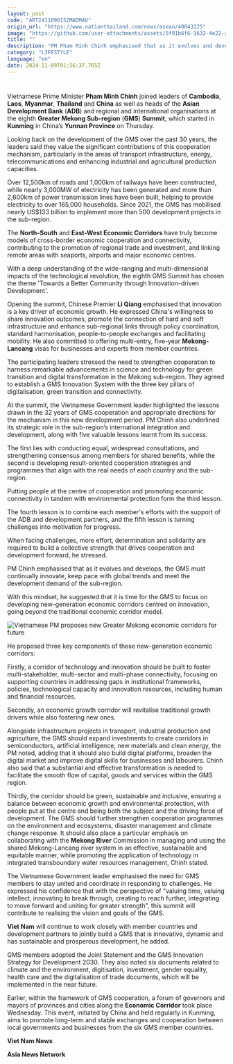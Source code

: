 ```yaml
---
layout: post
code: "ART2411090152MADM4U"
origin_url: "https://www.nationthailand.com/news/asean/40043125"
image: "https://github.com/user-attachments/assets/5f91b6f6-3632-4e22-ac35-d02fe897b927"
title: ""
description: "PM Pham Minh Chinh emphasised that as it evolves and develops, the Greater Mekong sub-region must continually innovate, keep pace with global trends and meet its demand for development."
category: "LIFESTYLE"
language: "en"
date: 2024-11-09T01:56:37.765Z
---
```


# 









Vietnamese Prime Minister **Pham Minh Chinh** joined leaders of **Cambodia**, **Laos**, **Myanmar**, **Thailand** and **China** as well as heads of the **Asian Development Bank** (**ADB**) and regional and international organisations at the eighth **Greater Mekong Sub-region** (**GMS**) **Summit**, which started in **Kunming** in China’s **Yunnan Province** on Thursday.

Looking back on the development of the GMS over the past 30 years, the leaders said they value the significant contributions of this cooperation mechanism, particularly in the areas of transport infrastructure, energy, telecommunications and enhancing industrial and agricultural production capacities.

Over 12,500km of roads and 1,000km of railways have been constructed, while nearly 3,000MW of electricity has been generated and more than 2,600km of power transmission lines have been built, helping to provide electricity to over 165,000 households. Since 2021, the GMS has mobilised nearly US$133 billion to implement more than 500 development projects in the sub-region.

The **North-South** and **East-West Economic Corridors** have truly become models of cross-border economic cooperation and connectivity, contributing to the promotion of regional trade and investment, and linking remote areas with seaports, airports and major economic centres.

With a deep understanding of the wide-ranging and multi-dimensional impacts of the technological revolution, the eighth GMS Summit has chosen the theme 'Towards a Better Community through Innovation-driven Development'.

Opening the summit, Chinese Premier **Li Qiang** emphasised that innovation is a key driver of economic growth. He expressed China's willingness to share innovation outcomes, promote the connection of hard and soft infrastructure and enhance sub-regional links through policy coordination, standard harmonisation, people-to-people exchanges and facilitating mobility. He also committed to offering multi-entry, five-year **Mekong-Lancang** visas for businesses and experts from member countries.

The participating leaders stressed the need to strengthen cooperation to harness remarkable advancements in science and technology for green transition and digital transformation in the Mekong sub-region. They agreed to establish a GMS Innovation System with the three key pillars of digitalisation, green transition and connectivity.

At the summit, the Vietnamese Government leader highlighted the lessons drawn in the 32 years of GMS cooperation and appropriate directions for the mechanism in this new development period. PM Chinh also underlined its strategic role in the sub-region’s international integration and development, along with five valuable lessons learnt from its success.

The first lies with conducting equal, widespread consultations, and strengthening consensus among members for shared benefits, while the second is developing result-oriented cooperation strategies and programmes that align with the real needs of each country and the sub-region.

Putting people at the centre of cooperation and promoting economic connectivity in tandem with environmental protection form the third lesson.

The fourth lesson is to combine each member's efforts with the support of the ADB and development partners, and the fifth lesson is turning challenges into motivation for progress.

When facing challenges, more effort, determination and solidarity are required to build a collective strength that drives cooperation and development forward, he stressed.

PM Chinh emphasised that as it evolves and develops, the GMS must continually innovate, keep pace with global trends and meet the development demand of the sub-region.

With this mindset, he suggested that it is time for the GMS to focus on developing new-generation economic corridors centred on innovation, going beyond the traditional economic corridor model.

  ![Vietnamese PM proposes new Greater Mekong economic corridors for future](https://github.com/user-attachments/assets/15a58bd1-ba1d-4c7d-9720-ab1c6586f3ae)

He proposed three key components of these new-generation economic corridors:

Firstly, a corridor of technology and innovation should be built to foster multi-stakeholder, multi-sector and multi-phase connectivity, focusing on supporting countries in addressing gaps in institutional frameworks, policies, technological capacity and innovation resources, including human and financial resources.

Secondly, an economic growth corridor will revitalise traditional growth drivers while also fostering new ones.

Alongside infrastructure projects in transport, industrial production and agriculture, the GMS should expand investments to create corridors in semiconductors, artificial intelligence, new materials and clean energy, the PM noted, adding that it should also build digital platforms, broaden the digital market and improve digital skills for businesses and labourers. Chinh also said that a substantial and effective transformation is needed to facilitate the smooth flow of capital, goods and services within the GMS region.

Thirdly, the corridor should be green, sustainable and inclusive, ensuring a balance between economic growth and environmental protection, with people put at the centre and being both the subject and the driving force of development. The GMS should further strengthen cooperation programmes on the environment and ecosystems, disaster management and climate change response. It should also place a particular emphasis on collaborating with the **Mekong River** Commission in managing and using the shared Mekong-Lancang river system in an effective, sustainable and equitable manner, while promoting the application of technology in integrated transboundary water resources management, Chinh stated.

The Vietnamese Government leader emphasised the need for GMS members to stay united and coordinate in responding to challenges. He expressed his confidence that with the perspective of "valuing time, valuing intellect, innovating to break through, creating to reach further, integrating to move forward and uniting for greater strength", this summit will contribute to realising the vision and goals of the GMS.

**Viet Nam** will continue to work closely with member countries and development partners to jointly build a GMS that is innovative, dynamic and has sustainable and prosperous development, he added.

GMS members adopted the Joint Statement and the GMS Innovation Strategy for Development 2030. They also noted six documents related to climate and the environment, digitisation, investment, gender equality, health care and the digitalisation of trade documents, which will be implemented in the near future.

Earlier, within the framework of GMS cooperation, a forum of governors and mayors of provinces and cities along the **Economic Corridor** took place Wednesday. This event, initiated by China and held regularly in Kunming, aims to promote long-term and stable exchanges and cooperation between local governments and businesses from the six GMS member countries.

**Viet Nam News**

**Asia News Network**